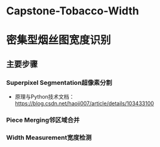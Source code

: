 # Capstone-Tobacco-Width


# 密集型烟丝图宽度识别
## 主要步骤
### Superpixel Segmentation超像素分割
* 原理与Python技术文档：
  https://blog.csdn.net/haoji007/article/details/103433100
### Piece Merging邻区域合并
### Width Measurement宽度检测


